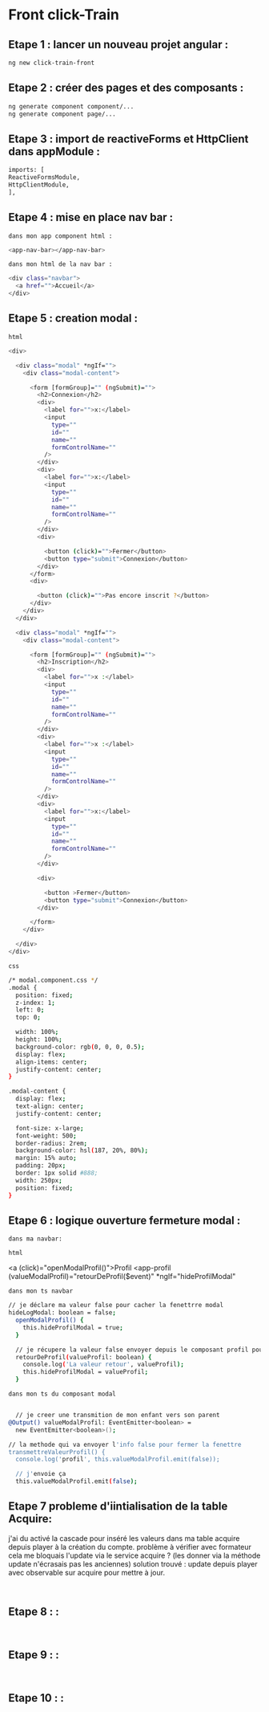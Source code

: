 # Front click-Train

## Etape 1 : lancer un nouveau projet angular :

```bash
ng new click-train-front
```

## Etape 2 : créer des pages et des composants :

```bash
ng generate component component/...
ng generate component page/...
```

## Etape 3 : import de reactiveForms et HttpClient dans appModule :

```bash
imports: [
ReactiveFormsModule,
HttpClientModule,
],
```

## Etape 4 : mise en place nav bar :

```
dans mon app component html :
```

```bash
<app-nav-bar></app-nav-bar>
```

```
dans mon html de la nav bar :
```

```bash
<div class="navbar">
  <a href="">Accueil</a>
</div>
```

## Etape 5 : creation modal :

```
html
```

```bash
<div>

  <div class="modal" *ngIf="">
    <div class="modal-content">

      <form [formGroup]="" (ngSubmit)="">
        <h2>Connexion</h2>
        <div>
          <label for="">x:</label>
          <input
            type=""
            id=""
            name=""
            formControlName=""
          />
        </div>
        <div>
          <label for="">x:</label>
          <input
            type=""
            id=""
            name=""
            formControlName=""
          />
        </div>
        <div>

          <button (click)="">Fermer</button>
          <button type="submit">Connexion</button>
        </div>
      </form>
      <div>

        <button (click)="">Pas encore inscrit ?</button>
      </div>
    </div>
  </div>

  <div class="modal" *ngIf="">
    <div class="modal-content">

      <form [formGroup]="" (ngSubmit)="">
        <h2>Inscription</h2>
        <div>
          <label for="">x :</label>
          <input
            type=""
            id=""
            name=""
            formControlName=""
          />
        </div>
        <div>
          <label for="">x :</label>
          <input
            type=""
            id=""
            name=""
            formControlName=""
          />
        </div>
        <div>
          <label for="">x:</label>
          <input
            type=""
            id=""
            name=""
            formControlName=""
          />
        </div>

        <div>

          <button >Fermer</button>
          <button type="submit">Connexion</button>
        </div>

      </form>
    </div>

  </div>
</div>
```

```
css
```

```bash
/* modal.component.css */
.modal {
  position: fixed;
  z-index: 1;
  left: 0;
  top: 0;

  width: 100%;
  height: 100%;
  background-color: rgb(0, 0, 0, 0.5);
  display: flex;
  align-items: center;
  justify-content: center;
}

.modal-content {
  display: flex;
  text-align: center;
  justify-content: center;

  font-size: x-large;
  font-weight: 500;
  border-radius: 2rem;
  background-color: hsl(187, 20%, 80%);
  margin: 15% auto;
  padding: 20px;
  border: 1px solid #888;
  width: 250px;
  position: fixed;
}
```

## Etape 6 : logique ouverture fermeture modal :

```
dans ma navbar:
```

```
html
```

<a (click)="openModalProfil()">Profil</a>
<app-profil
(valueModalProfil)="retourDeProfil($event)"
\*ngIf="hideProfilModal"

> </app-profil>

```
dans mon ts navbar
```

```bash
// je déclare ma valeur false pour cacher la fenettrre modal
hideLogModal: boolean = false;
  openModalProfil() {
    this.hideProfilModal = true;
  }

  // je récupere la valeur false envoyer depuis le composant profil pour fermer la fenetre
  retourDeProfil(valueProfil: boolean) {
    console.log('La valeur retour', valueProfil);
    this.hideProfilModal = valueProfil;
  }

```

```
dans mon ts du composant modal
```

```bash

  // je creer une transmition de mon enfant vers son parent
@Output() valueModalProfil: EventEmitter<boolean> =
  new EventEmitter<boolean>();

// la methode qui va envoyer l'info false pour fermer la fenettre
transmettreValeurProfil() {
  console.log('profil', this.valueModalProfil.emit(false));

  // j'envoie ça
  this.valueModalProfil.emit(false);
```

## Etape 7 probleme d'iintialisation de la table Acquire:

j'ai du activé la cascade pour inséré les valeurs dans ma table acquire depuis player à la création du compte.
problème à vérifier avec formateur cela me bloquais l'update via le service acquire ? (les donner via la méthode update n'écrasais pas les anciennes)
solution trouvé : update depuis player avec observable sur acquire pour mettre à jour.

```

```

```

```

## Etape 8 : :

```

```

```

```

## Etape 9 : :

```

```

```

```

## Etape 10 : :

```

```

```

```
